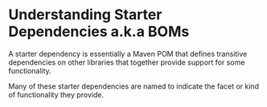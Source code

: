# Understanding Starter Dependencies a.k.a BOMs

A starter dependency is essentially a Maven POM that defines transitive dependencies on other libraries that together provide support for some functionality.

Many of these starter dependencies are named to indicate the facet or kind of functionality they provide.
